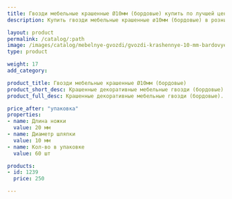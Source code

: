 ```yaml
---
title: Гвозди мебельные крашенные Ø10мм (бордовые) купить по лучшей цене с доставкой - Поролоныч
description: Купить гвозди мебельные крашенные ø10мм (бордовые) в розницу с доставкой по Москве в интернет-магазине Поролоныча.

layout: product
permalink: /catalog/:path
image: /images/catalog/mebelnye-gvozdi/gvozdi-krashennye-10-mm-bardovye-01_1600w.jpg
type: product

weight: 17
add_category: 

product_title: Гвозди мебельные крашенные Ø10мм (бордовые)
product_short_desc: Крашенные декоративные мебельные гвозди (бордовые). Диаметр шляпки 10 мм, длина ножки 20 мм.
product_full_desc: Крашенные декоративные мебельные гвозди (бордовые). Диаметр шляпки 10 мм, длина ножки 20 мм.

price_after: "упаковка"
properties:
- name: Длина ножки
  value: 20 мм
- name: Диаметр шляпки
  value: 10 мм
- name: Кол-во в упаковке
  value: 60 шт

products:
- id: 1239
  price: 250

---
```

